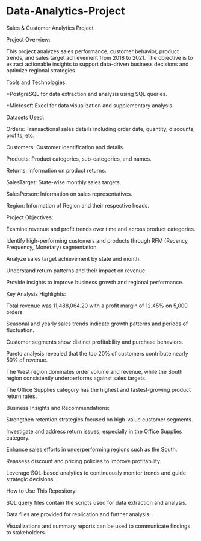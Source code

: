 # Data-Analytics-Project
Sales & Customer Analytics Project


Project Overview:

This project analyzes sales performance, customer behavior, product trends, and sales target achievement from 2018 to 2021. The objective is to extract actionable insights to support data-driven business decisions and optimize regional strategies.


Tools and Technologies:

*PostgreSQL for data extraction and analysis using SQL queries.

*Microsoft Excel for data visualization and supplementary analysis.



Datasets Used:

Orders: Transactional sales details including order date, quantity, discounts, profits, etc.

Customers: Customer identification and details.

Products: Product categories, sub-categories, and names.

Returns: Information on product returns.

SalesTarget: State-wise monthly sales targets.

SalesPerson: Information on sales representatives.

Region: Information of Region and their respective heads.


Project Objectives:

Examine revenue and profit trends over time and across product categories.

Identify high-performing customers and products through RFM (Recency, Frequency, Monetary) segmentation.

Analyze sales target achievement by state and month.

Understand return patterns and their impact on revenue.

Provide insights to improve business growth and regional performance.


Key Analysis Highlights:

Total revenue was 11,488,064.20 with a profit margin of 12.45% on 5,009 orders.

Seasonal and yearly sales trends indicate growth patterns and periods of fluctuation.

Customer segments show distinct profitability and purchase behaviors.

Pareto analysis revealed that the top 20% of customers contribute nearly 50% of revenue.

The West region dominates order volume and revenue, while the South region consistently underperforms against sales targets.

The Office Supplies category has the highest and fastest-growing product return rates.


Business Insights and Recommendations:

Strengthen retention strategies focused on high-value customer segments.

Investigate and address return issues, especially in the Office Supplies category.

Enhance sales efforts in underperforming regions such as the South.

Reassess discount and pricing policies to improve profitability.

Leverage SQL-based analytics to continuously monitor trends and guide strategic decisions.


How to Use This Repository:

SQL query files contain the scripts used for data extraction and analysis.

Data files are provided for replication and further analysis.

Visualizations and summary reports can be used to communicate findings to stakeholders.
